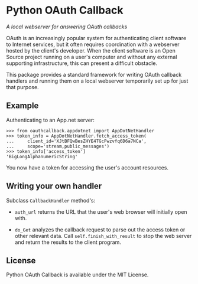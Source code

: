 Python OAuth Callback
=====================

*A local webserver for answering OAuth callbacks*

OAuth is an increasingly popular system for authenticating client software to
Internet services, but it often requires coordination with a webserver hosted
by the client's developer. When the client software is an Open Source project
running on a user's computer and without any external supporting
infrastructure, this can present a difficult obstacle.

This package provides a standard framework for writing OAuth callback handlers
and running them on a local webserver temporarily set up for just that
purpose.

## Example

Authenticating to an App.net server:

    >>> from oauthcallback.appdotnet import AppDotNetHandler
    >>> token_info = AppDotNetHandler.fetch_access_token(
    ...     client_id='XJtBFQwBesZHYE4TGcFwzvfq6D6a7NCa',
    ...     scope='stream,public_messages')
    >>> token_info['access_token']
    'BigLongAlphanumericString'

You now have a token for accessing the user's account resources.

## Writing your own handler

Subclass `CallbackHandler` method's:

* `auth_url` returns the URL that the user's web browser will initially open
  with.

* `do_Get` analyzes the callback request to parse out the access token or
  other relevant data. Call `self.finish_with_result` to stop the web server
  and return the results to the client program.

## License

Python OAuth Callback is available under the MIT License.
